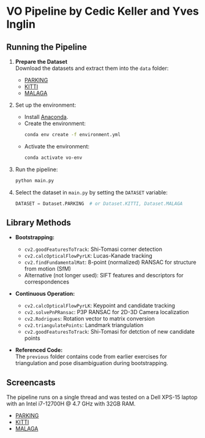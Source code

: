 # VO Pipeline by Cedic Keller and Yves Inglin

## Running the Pipeline

1. **Prepare the Dataset**  
   Download the datasets and extract them into the `data` folder:
   - [PARKING](https://rpg.ifi.uzh.ch/docs/teaching/2024/parking.zip)
   - [KITTI](https://rpg.ifi.uzh.ch/docs/teaching/2024/kitti05.zip)
   - [MALAGA](https://rpg.ifi.uzh.ch/docs/teaching/2024/malaga-urban-dataset-extract-07.zip)

2. Set up the environment:
   - Install [Anaconda](https://www.anaconda.com/products/distribution).
   - Create the environment:
     ```bash
     conda env create -f environment.yml
     ```
   - Activate the environment:
     ```bash
     conda activate vo-env
     ```
3. Run the pipeline:
   ```bash
   python main.py
   ```
4. Select the dataset in `main.py` by setting the `DATASET` variable:
   ```python
   DATASET = Dataset.PARKING  # or Dataset.KITTI, Dataset.MALAGA
   ```

## Library Methods

- **Bootstrapping:**
  - `cv2.goodFeaturesToTrack`: Shi-Tomasi corner detection
  - `cv2.calcOpticalFlowPyrLK`: Lucas-Kanade tracking
  - `cv2.findFundamentalMat`: 8-point (normalized) RANSAC for structure from motion (SfM)
  - Alternative (not longer used): SIFT features and descriptors for correspondences

- **Continuous Operation:**
  - `cv2.calcOpticalFlowPyrLK`: Keypoint and candidate tracking
  - `cv2.solvePnPRansac`: P3P RANSAC for 2D-3D Camera localization
  - `cv2.Rodrigues`: Rotation vector to matrix conversion
  - `cv2.triangulatePoints`: Landmark triangulation
  - `cv2.goodFeaturesToTrack`: Shi-Tomasi for detction of new candidate points

- **Referenced Code:**  
  The `previous` folder contains code from earlier exercises for triangulation and pose disambiguation during bootstrapping.

## Screencasts

The pipeline runs on a single thread and was tested on a Dell XPS-15 laptop with an Intel i7-12700H @ 4.7 GHz with 32GB RAM.

- [PARKING](https://youtu.be/rg94vY-mSGI)
- [KITTI](https://youtu.be/clEpib1DddE)
- [MALAGA](https://youtu.be/nEUaAfyF-UQ)